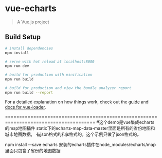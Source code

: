 # vue-echarts

> A Vue.js project

## Build Setup

``` bash
# install dependencies
npm install

# serve with hot reload at localhost:8080
npm run dev

# build for production with minification
npm run build

# build for production and view the bundle analyzer report
npm run build --report
```

For a detailed explanation on how things work, check out the [guide](http://vuejs-templates.github.io/webpack/) and [docs for vue-loader](http://vuejs.github.io/vue-loader).



======================================================================================
#这个demo是vue集成echarts的map地图插件
static下的echarts-map-data-master里面是所有的省份地图和城市地图数据，
有json格式的和js格式的，这个示例只做了json格式的。

npm install --save echarts
安装的echarts插件在node_modules/echarts/map 里面只包含了省份的地图数据
